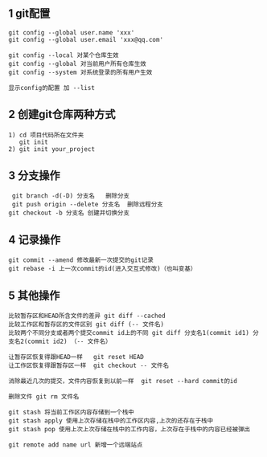 ## 1 git配置

    git config --global user.name 'xxx'
    git config --global user.email 'xxx@qq.com'

    git config --local 对某个仓库生效
    git config --global 对当前用户所有仓库生效
    git config --system 对系统登录的所有用户生效
    
    显示config的配置 加 --list

## 2 创建git仓库两种方式

    1) cd 项目代码所在文件夹
       git init
    2) git init your_project

## 3   分支操作
	 git branch -d(-D) 分支名   删除分支
	 git push origin --delete 分支名  删除远程分支
    git checkout -b 分支名 创建并切换分支

## 4   记录操作
	git commit --amend 修改最新一次提交的git记录
    git rebase -i 上一次commit的id(进入交互式修改)（也叫变基）

## 5   其他操作
	比较暂存区和HEAD所含文件的差异 git diff --cached 
    比较工作区和暂存区的文件区别 git diff (-- 文件名)
    比较两个不同分支或者两个提交commit id上的不同 git diff 分支名1(commit id1) 分支名2(commit id2) （-- 文件名）

    让暂存区恢复得跟HEAD一样   git reset HEAD
    让工作区恢复得跟暂存区一样  git checkout -- 文件名

    消除最近几次的提交，文件内容恢复到以前一样  git reset --hard commit的id

    删除文件 git rm 文件名

    git stash 将当前工作区内容存储到一个栈中
    git stash apply 使用上次存储在栈中的工作区内容,上次的还存在于栈中
    git stash pop 使用上次上次存储在栈中的工作内容，上次存在于栈中的内容已经被弹出

    git remote add name url 新增一个远端站点
    
    
